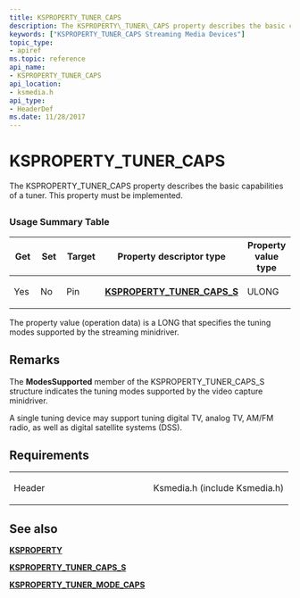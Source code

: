 ```yaml
---
title: KSPROPERTY_TUNER_CAPS
description: The KSPROPERTY\_TUNER\_CAPS property describes the basic capabilities of a tuner. This property must be implemented.
keywords: ["KSPROPERTY_TUNER_CAPS Streaming Media Devices"]
topic_type:
- apiref
ms.topic: reference
api_name:
- KSPROPERTY_TUNER_CAPS
api_location:
- ksmedia.h
api_type:
- HeaderDef
ms.date: 11/28/2017
---
```


# KSPROPERTY\_TUNER\_CAPS


The KSPROPERTY\_TUNER\_CAPS property describes the basic capabilities of a tuner. This property must be implemented.

## <span id="ddk_ksproperty_tuner_caps_ks"></span><span id="DDK_KSPROPERTY_TUNER_CAPS_KS"></span>


### Usage Summary Table

<table>
<colgroup>
<col width="20%" />
<col width="20%" />
<col width="20%" />
<col width="20%" />
<col width="20%" />
</colgroup>
<thead>
<tr class="header">
<th>Get</th>
<th>Set</th>
<th>Target</th>
<th>Property descriptor type</th>
<th>Property value type</th>
</tr>
</thead>
<tbody>
<tr class="odd">
<td><p>Yes</p></td>
<td><p>No</p></td>
<td><p>Pin</p></td>
<td><p><a href="/windows-hardware/drivers/ddi/ksmedia/ns-ksmedia-ksproperty_tuner_caps_s" data-raw-source="[&lt;strong&gt;KSPROPERTY_TUNER_CAPS_S&lt;/strong&gt;](/windows-hardware/drivers/ddi/ksmedia/ns-ksmedia-ksproperty_tuner_caps_s)"><strong>KSPROPERTY_TUNER_CAPS_S</strong></a></p></td>
<td><p>ULONG</p></td>
</tr>
</tbody>
</table>

 

The property value (operation data) is a LONG that specifies the tuning modes supported by the streaming minidriver.

## Remarks

The **ModesSupported** member of the KSPROPERTY\_TUNER\_CAPS\_S structure indicates the tuning modes supported by the video capture minidriver.

A single tuning device may support tuning digital TV, analog TV, AM/FM radio, as well as digital satellite systems (DSS).

## Requirements

<table>
<colgroup>
<col width="50%" />
<col width="50%" />
</colgroup>
<tbody>
<tr class="odd">
<td><p>Header</p></td>
<td>Ksmedia.h (include Ksmedia.h)</td>
</tr>
</tbody>
</table>

## See also


[**KSPROPERTY**](ksproperty-structure.md)

[**KSPROPERTY\_TUNER\_CAPS\_S**](/windows-hardware/drivers/ddi/ksmedia/ns-ksmedia-ksproperty_tuner_caps_s)

[**KSPROPERTY\_TUNER\_MODE\_CAPS**](ksproperty-tuner-mode-caps.md)

